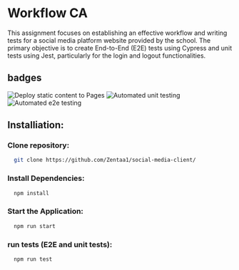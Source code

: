 # Workflow CA

This assignment focuses on establishing an effective workflow and writing tests for a social media platform website provided by the school. The primary objective is to create End-to-End (E2E) tests using Cypress and unit tests using Jest, particularly for the login and logout functionalities.

## badges

![Deploy static content to Pages](https://github.com/Zentaa1/social-media-client/actions/workflows/pages.yml/badge.svg)
![Automated unit testing](https://github.com/Zentaa1/social-media-client/actions/workflows/unit-test.yml/badge.svg)
![Automated e2e testing](https://github.com/Zentaa1/social-media-client/actions/workflows/e2e-test.yml/badge.svg)


## Installiation:

### Clone repository: 
 ```bash
   git clone https://github.com/Zentaa1/social-media-client/
```

### Install Dependencies:
 ```bash
   npm install
   ```

### Start the Application:
 ```bash
   npm run start
   ```


### run tests (E2E and unit tests):

 ```bash
   npm run test
   ```
